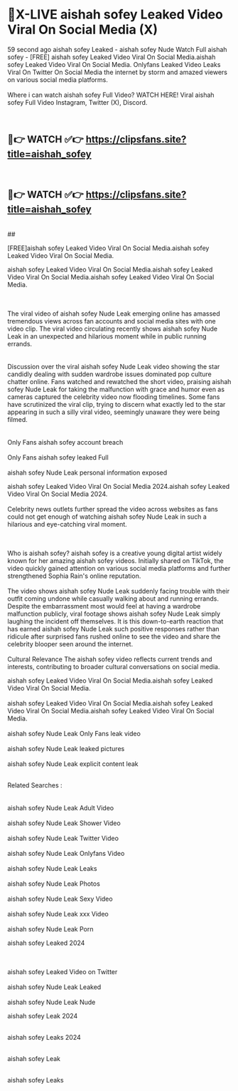 # 🔴X-LIVE aishah sofey Leaked Video Viral On Social Media (X)<br>


59 second ago aishah sofey Leaked  - aishah sofey Nude  Watch Full aishah sofey - [FREE] aishah sofey Leaked Video Viral On Social Media.aishah sofey Leaked Video Viral On Social Media.   Onlyfans Leaked Video Leaks Viral On Twitter On Social Media the internet by storm and amazed viewers on various social media platforms. <br><br>
Where i can watch aishah sofey Full Video? WATCH HERE! Viral aishah sofey Full Video Instagram, Twitter (X), Discord. <br>


 <br>

##  🔴👉 WATCH ✅👉  <a href="https://clipsfans.site?title=aishah_sofey&ref=git">https://clipsfans.site?title=aishah_sofey</a> <br>
  <br>

##  🔴👉 WATCH ✅👉  <a href="https://clipsfans.site?title=aishah_sofey&ref=git">https://clipsfans.site?title=aishah_sofey</a> <br>
  <br>
  ##



[FREE]aishah sofey Leaked Video Viral On Social Media.aishah sofey Leaked Video Viral On Social Media. <br>

aishah sofey Leaked Video Viral On Social Media.aishah sofey Leaked Video Viral On Social Media.aishah sofey Leaked Video Viral On Social Media. <br>


  <br>

  <br>
The viral video of aishah sofey Nude Leak emerging online has amassed tremendous views across fan accounts and social media sites with one video clip. The viral video circulating recently shows aishah sofey Nude Leak in an unexpected and hilarious moment while in public running errands.<br>
<br>


<br>
Discussion over the viral aishah sofey Nude Leak video showing the star candidly dealing with sudden wardrobe issues dominated pop culture chatter online. Fans watched and rewatched the short video, praising aishah sofey Nude Leak for taking the malfunction with grace and humor even as cameras captured the celebrity video now flooding timelines. Some fans have scrutinized the viral clip, trying to discern what exactly led to the star appearing in such a silly viral video, seemingly unaware they were being filmed.<br>
<br>
<br> 
Only Fans aishah sofey account breach<br>
<br>
Only Fans aishah sofey leaked Full <br>
<br>
aishah sofey Nude Leak personal information exposed<br>

aishah sofey Leaked Video Viral On Social Media 2024.aishah sofey Leaked Video Viral On Social Media 2024. <br>
<br>
Celebrity news outlets further spread the video across websites as fans could not get enough of watching aishah sofey Nude Leak in such a hilarious and eye-catching viral moment.<br>
<br>

<br>
Who is aishah sofey? aishah sofey is a creative young digital artist widely known for her amazing aishah sofey videos. Initially shared on TikTok, the video quickly gained attention on various social media platforms and further strengthened Sophia Rain's online reputation.<br>
<br>
The video shows aishah sofey Nude Leak suddenly facing trouble with their outfit coming undone while casually walking about and running errands. Despite the embarrassment most would feel at having a wardrobe malfunction publicly, viral footage shows aishah sofey Nude Leak simply laughing the incident off themselves. It is this down-to-earth reaction that has earned aishah sofey Nude Leak such positive responses rather than ridicule after surprised fans rushed online to see the video and share the celebrity blooper seen around the internet.<br>
<br>
Cultural Relevance The aishah sofey video reflects current trends and interests, contributing to broader cultural conversations on social media.<br>

aishah sofey Leaked Video Viral On Social Media.aishah sofey Leaked Video Viral On Social Media.<br>
<br>
aishah sofey Leaked Video Viral On Social Media.aishah sofey Leaked Video Viral On Social Media.aishah sofey Leaked Video Viral On Social Media.<br>
<br>
aishah sofey Nude Leak Only Fans leak video<br>
<br>
aishah sofey Nude Leak leaked pictures<br>
<br>
aishah sofey Nude Leak explicit content leak<br>


<br>
Related Searches :<br>
<br>

<br>
aishah sofey Nude Leak Adult Video<br>
<br>
aishah sofey Nude Leak Shower Video<br>
<br>
aishah sofey Nude Leak Twitter Video<br>
<br>
aishah sofey Nude Leak Onlyfans Video<br>
<br>
aishah sofey Nude Leak Leaks<br>
<br>
aishah sofey Nude Leak Photos<br>

<br>
aishah sofey Nude Leak Sexy Video<br>
<br>
aishah sofey Nude Leak xxx Video<br>
<br>
aishah sofey Nude Leak Porn<br>

aishah sofey  Leaked 2024 <br> <br>
<br>

aishah sofey Leaked Video on Twitter <br>
<br>
aishah sofey Nude Leak Leaked<br>
<br>
aishah sofey Nude Leak Nude<br>


aishah sofey  Leak 2024 <br> <br>



aishah sofey  Leaks 2024 <br> <br>



 
aishah sofey  Leak<br> <br>



aishah sofey  Leaks<br> <br>





</p>




 



</p>










